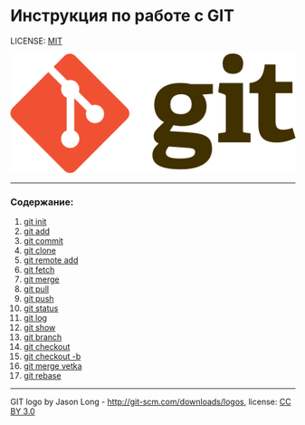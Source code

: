 # Инструкция по работе с GIT

LICENSE: [MIT](./license.md)


![git-logo](./assets/image.png)

---

### Содержание: 
1. [git init](./init.md)
2. [git add](add.md)
3. [git commit](./commit.md)
4. [git clone](./clone.md)
5. [git remote add](./remote%20add.md)
6. [git fetch](./fetch.md)
7. [git merge](./merge.md)
8. [git pull](./pull.md)
9. [git push](./push.md)
10. [git status](./status.md)
11. [git log](./log.md)
12. [git show](./show.md)
13. [git branch](./branch.md)
14. [git checkout](./checkout.md)
15. [git checkout -b](./checkout%20-b.md)
16. [git merge vetka](./merge%20vetka.md)
17. [git rebase](./rebase.md)

---

GIT logo by Jason Long - http://git-scm.com/downloads/logos, 
license: [CC BY 3.0](https://creativecommons.org/licenses/by/3.0/)